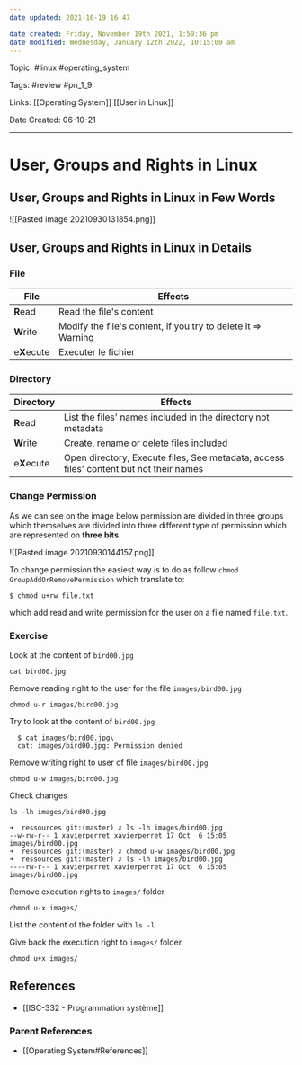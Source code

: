 ```yaml
---
date updated: 2021-10-19 16:47

date created: Friday, November 19th 2021, 1:59:36 pm
date modified: Wednesday, January 12th 2022, 10:15:00 am
---
```


Topic: #linux #operating_system

Tags: #review #pn_1_9

Links: [[Operating System]] [[User in Linux]]

Date Created: 06-10-21

---

# User, Groups and Rights in Linux

## User, Groups and Rights in Linux in Few Words

![[Pasted image 20210930131854.png]]

## User, Groups and Rights in Linux in Details

### File

| File        | Effects                                                       |
| ----------- | ------------------------------------------------------------- |
| **R**ead    | Read the file's content                                       |
| **W**rite   | Modify the file's content, if you try to delete it => Warning |
| e**X**ecute | Executer le fichier                                           |

### Directory

| Directory   | Effects                                                                      |
| ----------- | ---------------------------------------------------------------------------- |
| **R**ead    | List the files' names included in the directory not metadata                 |
| **W**rite   | Create, rename or delete files included                                      |
| e**X**ecute | Open directory, Execute files, See metadata, access files' content but not their names |

### Change Permission

As we can see on the image below permission are divided in three groups which themselves are divided into three different type of permission which are represented on **three bits**.

![[Pasted image 20210930144157.png]]

To change permission the easiest way is to do as follow `chmod GroupAddOrRemovePermission` which translate to:

```shell
$ chmod u+rw file.txt
```

which add read and write permission for the user on a file named `file.txt`.

### Exercise

Look at the content of `bird00.jpg`

`cat bird00.jpg`

Remove reading right to the user for the file `images/bird00.jpg`

`chmod u-r images/bird00.jpg`

Try to look at the content of `bird00.jpg`

```shell
  $ cat images/bird00.jpg\
  cat: images/bird00.jpg: Permission denied
```

Remove writing right to user of file `images/bird00.jpg`

`chmod u-w images/bird00.jpg`

Check changes

`ls -lh images/bird00.jpg`

```shell
➜  ressources git:(master) ✗ ls -lh images/bird00.jpg   
--w-rw-r-- 1 xavierperret xavierperret 17 Oct  6 15:05 images/bird00.jpg
➜  ressources git:(master) ✗ chmod u-w images/bird00.jpg 
➜  ressources git:(master) ✗ ls -lh images/bird00.jpg   
----rw-r-- 1 xavierperret xavierperret 17 Oct  6 15:05 images/bird00.jpg
```

Remove execution rights to `images/` folder

`chmod u-x images/`

List the content of the folder with `ls -l`

Give back the execution right to `images/` folder

`chmod u+x images/`

## References

- [[ISC-332 - Programmation système]]

### Parent References

- [[Operating System#References]]
